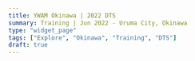 ```yaml
---
title: YWAM Okinawa | 2022 DTS
summary: Training | Jun 2022 - Uruma City, Okinawa
type: "widget_page"
tags: ["Explore", "Okinawa", "Training", "DTS"]
draft: true
---
```

